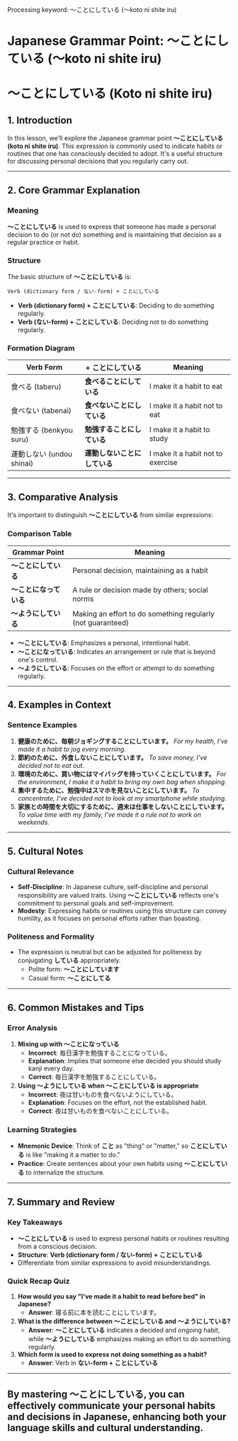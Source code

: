 Processing keyword: ～ことにしている (〜koto ni shite iru)
# Japanese Grammar Point: ～ことにしている (〜koto ni shite iru)
# 〜ことにしている (Koto ni shite iru)
## 1. Introduction
In this lesson, we'll explore the Japanese grammar point **〜ことにしている (koto ni shite iru)**. This expression is commonly used to indicate habits or routines that one has consciously decided to adopt. It's a useful structure for discussing personal decisions that you regularly carry out.

---
## 2. Core Grammar Explanation
### Meaning
**〜ことにしている** is used to express that someone has made a personal decision to do (or not do) something and is maintaining that decision as a regular practice or habit.
### Structure
The basic structure of **〜ことにしている** is:
```
Verb (dictionary form / ない-form) + ことにしている
```
- **Verb (dictionary form) + ことにしている**: Deciding to do something regularly.
- **Verb (ない-form) + ことにしている**: Deciding not to do something regularly.
### Formation Diagram
| Verb Form               | + ことにしている             | Meaning                          |
|-------------------------|-----------------------------|----------------------------------|
| 食べる (taberu)          | **食べることにしている**     | I make it a habit to eat         |
| 食べない (tabenai)       | **食べないことにしている**   | I make it a habit not to eat     |
| 勉強する (benkyou suru)  | **勉強することにしている**   | I make it a habit to study       |
| 運動しない (undou shinai)| **運動しないことにしている** | I make it a habit not to exercise|
---
## 3. Comparative Analysis
It's important to distinguish **〜ことにしている** from similar expressions:
### Comparison Table
| Grammar Point           | Meaning                                                        |
|-------------------------|----------------------------------------------------------------|
| **〜ことにしている**     | Personal decision, maintaining as a habit                      |
| **〜ことになっている**   | A rule or decision made by others; social norms               |
| **〜ようにしている**     | Making an effort to do something regularly (not guaranteed)    |
- **〜ことにしている**: Emphasizes a personal, intentional habit.
- **〜ことになっている**: Indicates an arrangement or rule that is beyond one's control.
- **〜ようにしている**: Focuses on the effort or attempt to do something regularly.
---
## 4. Examples in Context
### Sentence Examples
1. **健康のために、毎朝ジョギングすることにしています。**
   *For my health, I've made it a habit to jog every morning.*
2. **節約のために、外食しないことにしています。**
   *To save money, I've decided not to eat out.*
3. **環境のために、買い物にはマイバッグを持っていくことにしています。**
   *For the environment, I make it a habit to bring my own bag when shopping.*
4. **集中するために、勉強中はスマホを見ないことにしています。**
   *To concentrate, I've decided not to look at my smartphone while studying.*
5. **家族との時間を大切にするために、週末は仕事をしないことにしています。**
   *To value time with my family, I've made it a rule not to work on weekends.*
---
## 5. Cultural Notes
### Cultural Relevance
- **Self-Discipline**: In Japanese culture, self-discipline and personal responsibility are valued traits. Using **〜ことにしている** reflects one's commitment to personal goals and self-improvement.
- **Modesty**: Expressing habits or routines using this structure can convey humility, as it focuses on personal efforts rather than boasting.
### Politeness and Formality
- The expression is neutral but can be adjusted for politeness by conjugating **している** appropriately.
  - Polite form: **〜ことにしています**
  - Casual form: **〜ことにしてる**
---
## 6. Common Mistakes and Tips
### Error Analysis
1. **Mixing up with 〜ことになっている**
   - **Incorrect**: 毎日漢字を勉強することになっている。
   - **Explanation**: Implies that someone else decided you should study kanji every day.
   - **Correct**: 毎日漢字を勉強することにしている。
2. **Using 〜ようにしている when 〜ことにしている is appropriate**
   - **Incorrect**: 夜は甘いものを食べないようにしている。
   - **Explanation**: Focuses on the effort, not the established habit.
   - **Correct**: 夜は甘いものを食べないことにしている。
### Learning Strategies
- **Mnemonic Device**: Think of **こと** as "thing" or "matter," so **ことにしている** is like "making it a matter to do."
- **Practice**: Create sentences about your own habits using **〜ことにしている** to internalize the structure.
  
---
## 7. Summary and Review
### Key Takeaways
- **〜ことにしている** is used to express personal habits or routines resulting from a conscious decision.
- **Structure**: **Verb (dictionary form / ない-form) + ことにしている**
- Differentiate from similar expressions to avoid misunderstandings.
### Quick Recap Quiz
1. **How would you say "I've made it a habit to read before bed" in Japanese?**
   - **Answer**: 寝る前に本を読むことにしています。
2. **What is the difference between 〜ことにしている and 〜ようにしている?**
   - **Answer**: **〜ことにしている** indicates a decided and ongoing habit, while **〜ようにしている** emphasizes making an effort to do something regularly.
3. **Which form is used to express not doing something as a habit?**
   - **Answer**: Verb in **ない-form + ことにしている**
---
By mastering **〜ことにしている**, you can effectively communicate your personal habits and decisions in Japanese, enhancing both your language skills and cultural understanding.
---
